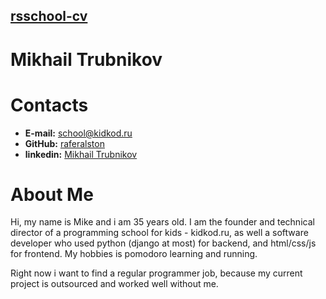 ## [rsschool-cv](rsccool-cv)

# Mikhail Trubnikov

# Contacts

* **E-mail:** [school@kidkod.ru](school@kidkod.ru)
* **GitHub:** [raferalston](https://github.com/raferalston)
* **linkedin:** [Mikhail Trubnikov](https://www.linkedin.com/in/mikhail-trubnikov-b6b808164)

# About Me

Hi, my name is Mike and i am 35 years old. I am the founder and technical director of a programming school for kids - kidkod.ru, as well a software developer who used python (django at most) for backend, and html/css/js for frontend. My hobbies is pomodoro learning and running.

Right now i want to find a regular programmer job, because my current project is outsourced and worked well without me.
